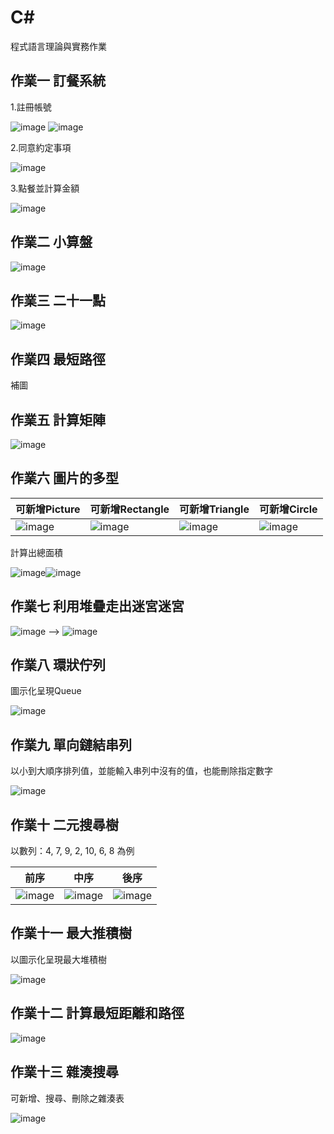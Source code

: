 # C#
程式語言理論與實務作業
## 作業一 訂餐系統
  1.註冊帳號
  
  ![image](https://user-images.githubusercontent.com/107569616/193402280-7945e731-b94f-4ff8-8f50-ed0f6e7c2c9b.png) ![image](https://user-images.githubusercontent.com/107569616/193402304-3713a816-251a-4d11-b695-a47acad9a303.png)
  
  2.同意約定事項
  
  ![image](https://user-images.githubusercontent.com/107569616/193402336-279ec3e5-eb95-4fd5-9780-635599a7c535.png)

  3.點餐並計算金額
  
  ![image](https://user-images.githubusercontent.com/107569616/193402372-f80e581f-22cf-4cce-9ad7-59959b0f7379.png)

## 作業二 小算盤

![image](https://user-images.githubusercontent.com/107569616/193402600-4749e73d-55f5-439b-a117-c6625838e9ca.png)

## 作業三 二十一點

![image](https://user-images.githubusercontent.com/107569616/193402768-bcbe7e68-19f5-4238-9388-31afd1b4bd8f.png)

## 作業四 最短路徑 
補圖

## 作業五 計算矩陣

![image](https://user-images.githubusercontent.com/107569616/193403253-c38c7bab-1b3e-461b-a31d-654b2ae5313b.png)

## 作業六 圖片的多型
  
  | 可新增Picture | 可新增Rectangle|可新增Triangle|可新增Circle|
  |--------------|----------------|-------------|------------|
  |![image](https://user-images.githubusercontent.com/107569616/193403552-757042b9-34df-449b-a832-9cdb416528b7.png)|![image](https://user-images.githubusercontent.com/107569616/193403568-72f4ac6f-21fb-493d-b238-e4856f4a7c25.png)|![image](https://user-images.githubusercontent.com/107569616/193403591-51af2d4c-a43f-44fa-9379-7c6ccec25b20.png)|![image](https://user-images.githubusercontent.com/107569616/193403625-c1cdd304-fccd-4e24-a670-795f751d6fdd.png)|
  
  計算出總面積
  
  ![image](https://user-images.githubusercontent.com/107569616/193403703-c5a21eff-ff93-4a76-9716-24a916601dc5.png)![image](https://user-images.githubusercontent.com/107569616/193403684-449dbae6-bdb2-418a-a4bf-928989b06c1e.png)

## 作業七 利用堆疊走出迷宮迷宮

![image](https://user-images.githubusercontent.com/107569616/193412647-f37297da-2bc0-4ace-9bbe-1244676da05f.png) --> ![image](https://user-images.githubusercontent.com/107569616/193412667-34c82829-bc1b-4979-81b0-757bb002d78a.png)


## 作業八 環狀佇列
  圖示化呈現Queue
  
  ![image](https://user-images.githubusercontent.com/107569616/193403870-42085a92-7f9a-430e-8d11-74c797591bc4.png)

## 作業九 單向鏈結串列
  以小到大順序排列值，並能輸入串列中沒有的值，也能刪除指定數字
  
  ![image](https://user-images.githubusercontent.com/107569616/193403972-668931d0-8bcf-462b-b708-77f956ba45d4.png)

## 作業十 二元搜尋樹
  以數列：4, 7, 9, 2, 10, 6, 8 為例
  
  |前序|中序|後序|
  |----|----|----|
  |![image](https://user-images.githubusercontent.com/107569616/193404277-469c0ee1-f414-405a-a22e-12cc76ddee82.png)|![image](https://user-images.githubusercontent.com/107569616/193404283-18e9f3e7-7629-4cef-aca1-67a3ecb801ad.png)|![image](https://user-images.githubusercontent.com/107569616/193404293-c8769408-8130-4ace-bd17-9271a616228b.png)|

## 作業十一 最大推積樹
  以圖示化呈現最大堆積樹
  
  ![image](https://user-images.githubusercontent.com/107569616/193404545-8169103c-b17c-4475-8c1c-fd1bdaf43a65.png)


## 作業十二 計算最短距離和路徑

![image](https://user-images.githubusercontent.com/107569616/193404395-e2517e0a-b419-4d16-9d8b-7b1b50fb3ae6.png)


## 作業十三 雜湊搜尋
  可新增、搜尋、刪除之雜湊表
  
  ![image](https://user-images.githubusercontent.com/107569616/193404661-2683e492-f659-4980-b6a0-371eb72d43c3.png)



